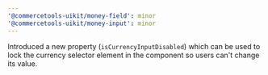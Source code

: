 ```yaml
---
'@commercetools-uikit/money-field': minor
'@commercetools-uikit/money-input': minor
---
```


Introduced a new property (`isCurrencyInputDisabled`) which can be used to lock the currency selector element in the component so users can't change its value.
